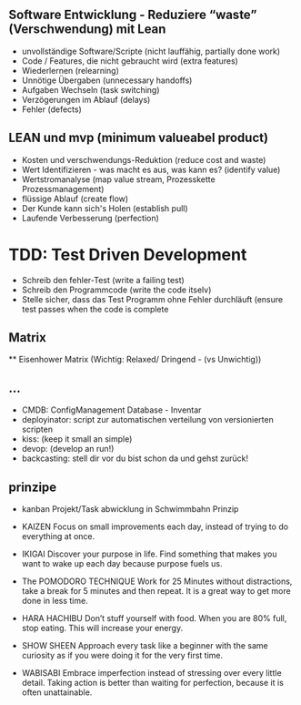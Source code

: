 ## Software Entwicklung - Reduziere “waste” (Verschwendung) mit Lean 
 * unvollständige Software/Scripte (nicht lauffähig, partially done work) 
 * Code / Features, die nicht gebraucht wird (extra features) 
 * Wiederlernen (relearning) 
 *  Unnötige Übergaben (unnecessary handoffs)
 * Aufgaben Wechseln (task switching) 
 * Verzögerungen im Ablauf (delays) 
 * Fehler (defects)

## LEAN und mvp (minimum valueabel product)
* Kosten und verschwendungs-Reduktion (reduce cost and waste) 
* Wert Identifizieren - was macht es aus, was kann es? (identify value) 
* Wertstromanalyse (map value stream, Prozesskette Prozessmanagement) 
* flüssige Ablauf (create flow) 
* Der Kunde kann sich's Holen (establish pull) 
* Laufende Verbesserung (perfection)


# TDD: Test Driven Development
* Schreib den fehler-Test (write a failing test)
* Schreib den Programmcode (write the code itselv)
* Stelle sicher, dass das Test Programm ohne Fehler durchläuft (ensure test passes when the code 
is complete

## Matrix
** Eisenhower Matrix (Wichtig: Relaxed/ Dringend - (vs Unwichtig))

## ...
* CMDB: ConfigManagement Database - Inventar
* deployinator: script zur automatischen verteilung von versionierten scripten 
* kiss: (keep it small an simple)
* devop: (develop an run!)
* backcasting: stell dir vor du bist schon da und gehst zurück!

## prinzipe 

* kanban
Projekt/Task abwicklung in Schwimmbahn Prinzip

* KAIZEN
Focus on small improvements each day, instead of trying to do everything at once.
* IKIGAI
Discover your purpose in life. Find something that makes you want to wake up each day because purpose fuels us.
* The POMODORO TECHNIQUE
Work for 25 Minutes without distractions, take a break for 5 minutes and then repeat. It is a great way to get more done in less time.
* HARA HACHIBU
Don’t stuff yourself with food. When you are 80% full, stop eating. This will increase your energy.
* SHOW SHEEN
Approach every task like a beginner with the same curiosity as if you were doing it for the very first time.
* WABISABI
Embrace imperfection instead of stressing over every little detail. Taking action is better than waiting for perfection, because it is often unattainable.
